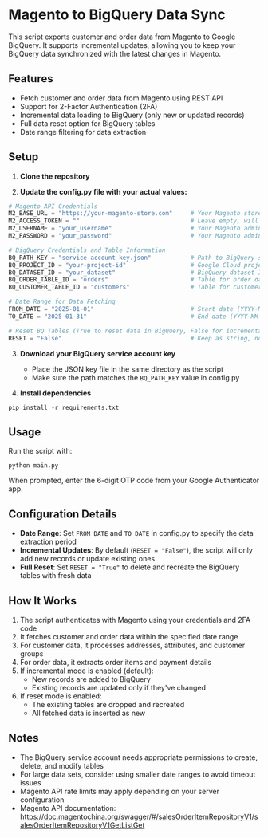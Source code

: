 # Magento to BigQuery Data Sync

This script exports customer and order data from Magento to Google BigQuery. It supports incremental updates, allowing you to keep your BigQuery data synchronized with the latest changes in Magento.

## Features

- Fetch customer and order data from Magento using REST API
- Support for 2-Factor Authentication (2FA)
- Incremental data loading to BigQuery (only new or updated records)
- Full data reset option for BigQuery tables
- Date range filtering for data extraction

## Setup

1. **Clone the repository**

2. **Update the config.py file with your actual values:**

```python
# Magento API Credentials
M2_BASE_URL = "https://your-magento-store.com"     # Your Magento store URL
M2_ACCESS_TOKEN = ""                               # Leave empty, will be generated during runtime
M2_USERNAME = "your_username"                      # Your Magento admin username
M2_PASSWORD = "your_password"                      # Your Magento admin password

# BigQuery Credentials and Table Information
BQ_PATH_KEY = "service-account-key.json"           # Path to BigQuery service account key file
BQ_PROJECT_ID = "your-project-id"                  # Google Cloud project ID
BQ_DATASET_ID = "your_dataset"                     # BigQuery dataset ID
BQ_ORDER_TABLE_ID = "orders"                       # Table for order data
BQ_CUSTOMER_TABLE_ID = "customers"                 # Table for customer data

# Date Range for Data Fetching
FROM_DATE = "2025-01-01"                           # Start date (YYYY-MM-DD)
TO_DATE = "2025-01-31"                             # End date (YYYY-MM-DD)

# Reset BQ Tables (True to reset data in BigQuery, False for incremental load)
RESET = "False"                                    # Keep as string, not boolean
```

3. **Download your BigQuery service account key**
   - Place the JSON key file in the same directory as the script
   - Make sure the path matches the `BQ_PATH_KEY` value in config.py

4. **Install dependencies**
```
pip install -r requirements.txt
```

## Usage

Run the script with:

```
python main.py
```

When prompted, enter the 6-digit OTP code from your Google Authenticator app.

## Configuration Details

- **Date Range**: Set `FROM_DATE` and `TO_DATE` in config.py to specify the data extraction period
- **Incremental Updates**: By default (`RESET = "False"`), the script will only add new records or update existing ones
- **Full Reset**: Set `RESET = "True"` to delete and recreate the BigQuery tables with fresh data

## How It Works

1. The script authenticates with Magento using your credentials and 2FA code
2. It fetches customer and order data within the specified date range
3. For customer data, it processes addresses, attributes, and customer groups
4. For order data, it extracts order items and payment details
5. If incremental mode is enabled (default):
   - New records are added to BigQuery
   - Existing records are updated only if they've changed
6. If reset mode is enabled:
   - The existing tables are dropped and recreated
   - All fetched data is inserted as new

## Notes

- The BigQuery service account needs appropriate permissions to create, delete, and modify tables
- For large data sets, consider using smaller date ranges to avoid timeout issues
- Magento API rate limits may apply depending on your server configuration
- Magento API documentation: https://doc.magentochina.org/swagger/#/salesOrderItemRepositoryV1/salesOrderItemRepositoryV1GetListGet